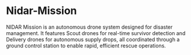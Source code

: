 # Nidar-Mission
NIDAR Mission is an autonomous drone system designed for disaster management. It features Scout drones for real-time survivor detection and Delivery drones for autonomous supply drops, all coordinated through a ground control station to enable rapid, efficient rescue operations.

